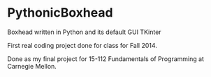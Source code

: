 # PythonicBoxhead
Boxhead written in Python and its default GUI TKinter

First real coding project done for class for Fall 2014.

Done as my final project for 15-112 Fundamentals of Programming at Carnegie Mellon.

